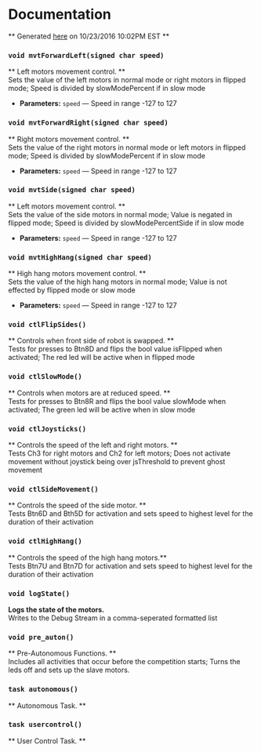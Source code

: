 # Documentation
** Generated [here](https://delight-im.github.io/Javadoc-to-Markdown/) on 10/23/2016 10:02PM EST **

### `void mvtForwardLeft(signed char speed)` ###
  ** Left motors movement control. **  
  Sets the value of the left motors in normal mode or right motors in flipped mode; Speed is divided by slowModePercent if in slow mode
  * **Parameters:** `speed` — Speed in range -127 to 127

### `void mvtForwardRight(signed char speed)` ###
  ** Right motors movement control. **  
  Sets the value of the right motors in normal mode or left motors in flipped mode; Speed is divided by slowModePercent if in slow mode
  * **Parameters:** `speed` — Speed in range -127 to 127

### `void mvtSide(signed char speed)` ###
  ** Left motors movement control. **  
  Sets the value of the side motors in normal mode; Value is negated in flipped mode; Speed is divided by slowModePercentSide if in slow mode
  * **Parameters:** `speed` — Speed in range -127 to 127

### `void mvtHighHang(signed char speed)` ###
  ** High hang motors movement control. **  
  Sets the value of the high hang motors in normal mode; Value is not effected by flipped mode or slow mode
  * **Parameters:** `speed` — Speed in range -127 to 127

### `void ctlFlipSides()` ###
  ** Controls when front side of robot is swapped. **  
  Tests for presses to Btn8D and flips the bool value isFlipped when activated; The red led will be active when in flipped mode

### `void ctlSlowMode()` ###
  ** Controls when motors are at reduced speed. **  
  Tests for presses to Btn8R and flips the bool value slowMode when activated; The green led will be active when in slow mode

### `void ctlJoysticks()` ###
  ** Controls the speed of the left and right motors. **  
  Tests Ch3 for right motors and Ch2 for left motors; Does not activate movement without joystick being over jsThreshold to prevent ghost movement

### `void ctlSideMovement()` ###
  ** Controls the speed of the side motor. **  
  Tests Btn6D and Bth5D for activation and sets speed to highest level for the duration of their activation

### `void ctlHighHang()` ###
  ** Controls the speed of the high hang motors.**  
  Tests Btn7U and Btn7D for activation and sets speed to highest level for the duration of their activation

### `void logState()` ###
  **Logs the state of the motors.**  
  Writes to the Debug Stream in a comma-seperated formatted list

### `void pre_auton()` ###
  ** Pre-Autonomous Functions. **  
  Includes all activities that occur before the competition starts; Turns the leds off and sets up the slave motors.

### `task autonomous()` ###
  ** Autonomous Task. **

### `task usercontrol()` ###
  ** User Control Task. **
